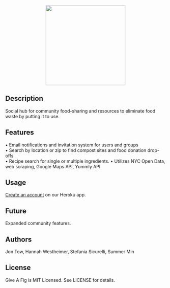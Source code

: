 <center><a href="http://tinypic.com?ref=2nk91" target="_blank"><img src="http://i58.tinypic.com/2nk91.png" border="0" height="250" width="250"></a><br></center>

## Description
Social hub for community food-sharing and resources to eliminate food waste by putting it to use. 

## Features
•	Email notifications and invitation system for users and groups<br>
•	Search by location or zip to find compost sites and food donation drop-offs<br>
•	Recipe search for single or multiple ingredients.
•	Utilizes NYC Open Data, web scraping, Google Maps API, Yummly API<br>

## Usage
<a href="give-a-fig.herokuapp.com">Create an account</a> on our Heroku app.

## Future
Expanded community features.

## Authors
Jon Tow, Hannah Westheimer, Stefania Sicurelli, Summer Min

## License
Give A Fig is MIT Licensed. See LICENSE for details.
